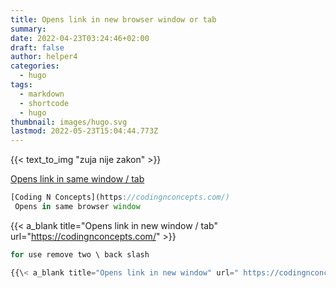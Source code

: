 ```yaml
---
title: Opens link in new browser window or tab
summary:
date: 2022-04-23T03:24:46+02:00
draft: false
author: helper4
categories:
  - hugo
tags:
  - markdown
  - shortcode
  - hugo
thumbnail: images/hugo.svg
lastmod: 2022-05-23T15:04:44.773Z
---
```


{{< text_to_img "zuja nije zakon" >}}

 [Opens link in same window / tab](https://codingnconcepts.com/)

```js
[Coding N Concepts](https://codingnconcepts.com/)
 Opens in same browser window
```

 {{< a_blank title="Opens link in new window / tab" url="https://codingnconcepts.com/" >}}

```js
for use remove two \ back slash

{{\< a_blank title="Opens link in new window" url=" https://codingnconcepts.com/ " >\}}
```
